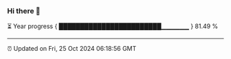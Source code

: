 ### Hi there 👋

⏳ Year progress { ████████████████████████▁▁▁▁▁▁ } 81.49 %

---

⏰ Updated on Fri, 25 Oct 2024 06:18:56 GMT
